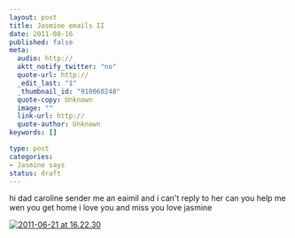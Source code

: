 ```yaml
--- 
layout: post
title: Jasmine emails II
date: 2011-08-16
published: false
meta: 
  audio: http://
  aktt_notify_twitter: "no"
  quote-url: http://
  _edit_last: "1"
  _thumbnail_id: "910060248"
  quote-copy: Unknown
  image: ""
  link-url: http://
  quote-author: Unknown
keywords: []

type: post
categories: 
- Jasmine says
status: draft
---
```

hi dad caroline sender me an eaimil and i can't reply to her can you help me wen you get home i love you and miss you love jasmine

[![](http://media.eick.us/2011/08/2011-06-21-at-16.22.30-333x500.png "2011-06-21 at 16.22.30")](http://media.eick.us/2011/08/2011-06-21-at-16.22.30.png)
